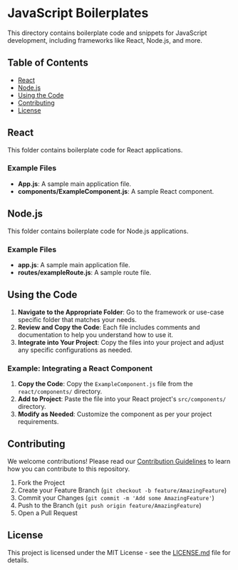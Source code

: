 
# JavaScript Boilerplates

This directory contains boilerplate code and snippets for JavaScript development, including frameworks like React, Node.js, and more.

## Table of Contents

- [React](#react)
- [Node.js](#nodejs)
- [Using the Code](#using-the-code)
- [Contributing](#contributing)
- [License](#license)

## React

This folder contains boilerplate code for React applications.

### Example Files

- **App.js**: A sample main application file.
- **components/ExampleComponent.js**: A sample React component.

## Node.js

This folder contains boilerplate code for Node.js applications.

### Example Files

- **app.js**: A sample main application file.
- **routes/exampleRoute.js**: A sample route file.

## Using the Code

1. **Navigate to the Appropriate Folder**: Go to the framework or use-case specific folder that matches your needs.
2. **Review and Copy the Code**: Each file includes comments and documentation to help you understand how to use it.
3. **Integrate into Your Project**: Copy the files into your project and adjust any specific configurations as needed.

### Example: Integrating a React Component

1. **Copy the Code**: Copy the `ExampleComponent.js` file from the `react/components/` directory.
2. **Add to Project**: Paste the file into your React project's `src/components/` directory.
3. **Modify as Needed**: Customize the component as per your project requirements.

## Contributing

We welcome contributions! Please read our [Contribution Guidelines](../CONTRIBUTING.md) to learn how you can contribute to this repository.

1. Fork the Project
2. Create your Feature Branch (`git checkout -b feature/AmazingFeature`)
3. Commit your Changes (`git commit -m 'Add some AmazingFeature'`)
4. Push to the Branch (`git push origin feature/AmazingFeature`)
5. Open a Pull Request

## License

This project is licensed under the MIT License - see the [LICENSE.md](../LICENSE) file for details.
